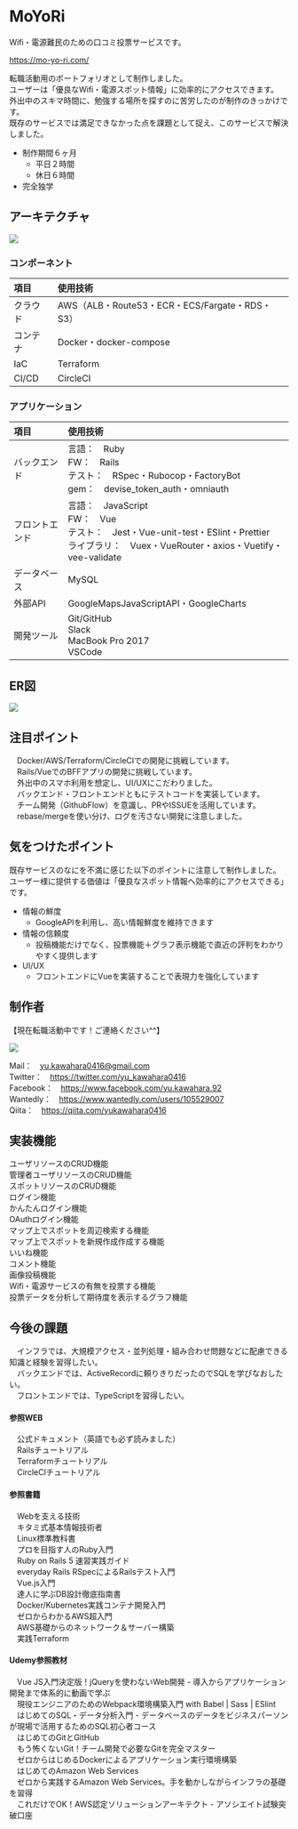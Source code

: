 # MoYoRi
Wifi・電源難民のための口コミ投票サービスです。  
  
https://mo-yo-ri.com/  
  
転職活動用のポートフォリオとして制作しました。  
ユーザーは「優良なWifi・電源スポット情報」に効率的にアクセスできます。  
外出中のスキマ時間に、勉強する場所を探すのに苦労したのが制作のきっかけです。  
既存のサービスでは満足できなかった点を課題として捉え、このサービスで解決しました。  
  
- 制作期間６ヶ月  
  - 平日２時間  
  - 休日６時間  
- 完全独学  
  
## アーキテクチャ
<img src="https://i.gyazo.com/0112d3fb29f7f8a777a155b39f6c0f0f.png">  
  
### コンポーネント
| 項目 | 使用技術 |
| :--- | :--- |
| クラウド | AWS（ALB・Route53・ECR・ECS/Fargate・RDS・S3） |
| コンテナ | Docker・docker-compose |
| IaC | Terraform |
| CI/CD | CircleCI |
  
### アプリケーション
| 項目 | 使用技術 |
| :--- | :--- |
| バックエンド | 言語：　Ruby <br> FW：　Rails <br> テスト：　RSpec・Rubocop・FactoryBot <br> gem：　devise_token_auth・omniauth |
| フロントエンド | 言語：　JavaScript <br> FW：　Vue <br> テスト：　Jest・Vue-unit-test・ESlint・Prettier <br> ライブラリ：　Vuex・VueRouter・axios・Vuetify・vee-validate |
| データベース | MySQL |
| 外部API | GoogleMapsJavaScriptAPI・GoogleCharts |
| 開発ツール | Git/GitHub <br> Slack <br> MacBook Pro 2017 <br> VSCode |
  
## ER図
<img src="https://gyazo.com/107547d8a69fa7abdcf8b6fd54953eb8.png">  
  
## 注目ポイント
　Docker/AWS/Terraform/CircleCIでの開発に挑戦しています。  
　Rails/VueでのBFFアプリの開発に挑戦しています。  
　外出中のスマホ利用を想定し、UI/UXにこだわりました。  
　バックエンド・フロントエンドともにテストコードを実装しています。  
　チーム開発（GithubFlow）を意識し、PRやISSUEを活用しています。  
　rebase/mergeを使い分け、ログを汚さない開発に注意しました。  
  
## 気をつけたポイント
既存サービスのなにを不満に感じた以下のポイントに注意して制作しました。  
ユーザー様に提供する価値は「優良なスポット情報へ効率的にアクセスできる」です。  
- 情報の鮮度  
  - GoogleAPIを利用し、高い情報鮮度を維持できます  
- 情報の信頼度  
  - 投稿機能だけでなく、投票機能＋グラフ表示機能で直近の評判をわかりやすく提供します  
- UI/UX  
  - フロントエンドにVueを実装することで表現力を強化しています  
  
## 制作者
【現在転職活動中です！ご連絡ください^^】  
  
<img src="https://i.gyazo.com/1bade548e2ca4afc980e620306f0b2c1.png">
  
Mail：　yu.kawahara0416@gmail.com  
Twitter：　https://twitter.com/yu_kawahara0416  
Facebook：　https://www.facebook.com/yu.kawahara.92  
Wantedly：　https://www.wantedly.com/users/105529007  
Qiita：　https://qiita.com/yukawahara0416  
  
## 実装機能
ユーザリソースのCRUD機能  
管理者ユーザリソースのCRUD機能  
スポットリソースのCRUD機能  
ログイン機能  
かんたんログイン機能  
OAuthログイン機能  
マップ上でスポットを周辺検索する機能  
マップ上でスポットを新規作成作成する機能  
いいね機能  
コメント機能  
画像投稿機能  
Wifi・電源サービスの有無を投票する機能  
投票データを分析して期待度を表示するグラフ機能  
  
## 今後の課題
　インフラでは、大規模アクセス・並列処理・組み合わせ問題などに配慮できる知識と経験を習得したい。  
　バックエンドでは、ActiveRecordに頼りきりだったのでSQLを学びなおしたい。  
　フロントエンドでは、TypeScriptを習得したい。  
  
#### 参照WEB
　公式ドキュメント（英語でも必ず読みました）  
　Railsチュートリアル  
　Terraformチュートリアル  
　CircleCIチュートリアル  
  
#### 参照書籍
　Webを支える技術  
　キタミ式基本情報技術者  
　Linux標準教科書  
　プロを目指す人のRuby入門  
　Ruby on Rails 5 速習実践ガイド  
　everyday Rails RSpecによるRailsテスト入門  
　Vue.js入門  
　達人に学ぶDB設計徹底指南書  
　Docker/Kubernetes実践コンテナ開発入門  
　ゼロからわかるAWS超入門  
　AWS基礎からのネットワーク＆サーバー構築  
　実践Terraform  
  
#### Udemy参照教材
　Vue JS入門決定版！jQueryを使わないWeb開発 - 導入からアプリケーション開発まで体系的に動画で学ぶ  
　現役エンジニアのためのWebpack環境構築入門 with Babel | Sass | ESlint  
　はじめてのSQL・データ分析入門 - データベースのデータをビジネスパーソンが現場で活用するためのSQL初心者コース  
　はじめてのGitとGitHub  
　もう怖くないGit！チーム開発で必要なGitを完全マスター  
　ゼロからはじめるDockerによるアプリケーション実行環境構築  
　はじめてのAmazon Web Services  
　ゼロから実践するAmazon Web Services。手を動かしながらインフラの基礎を習得  
　これだけでOK！AWS認定ソリューションアーキテクト - アソシエイト試験突破口座  
